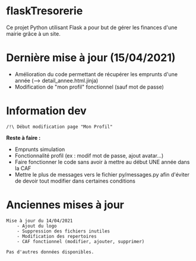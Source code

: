 # flaskTresorerie

Ce projet Python utilisant Flask a pour but de gérer les finances d'une mairie grâce à un site.


# Dernière mise à jour (15/04/2021)
- Amélioration du code permettant de récupérer les emprunts d'une année (--> detail_annee.html.jinja)
- Modification de "mon profil" fonctionnel (sauf mot de passe)

# Information dev
    /!\ Début modification page "Mon Profil"

**Reste à faire :**
  - Emprunts simulation
  - Fonctionnalité profil (ex : modif mot de passe, ajout avatar...)
  - Faire fonctionner le code sans avoir à mettre au début UNE année dans la CAF
  - Mettre le plus de messages vers le fichier py/messages.py 
    afin d'éviter de devoir tout modifier dans certaines conditions

# Anciennes mises à jour
    Mise à jour du 14/04/2021
        - Ajout du logo
        - Suppression des fichiers inutiles
        - Modification des repertoires
        - CAF fonctionnel (modifier, ajouter, supprimer)

    Pas d'autres données disponibles.